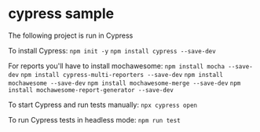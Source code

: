 # cypress sample

The following project is run in Cypress

To install Cypress: 
`npm init -y`
`npm install cypress --save-dev`

For reports you'll have to install mochawesome: 
`npm install mocha --save-dev`
`npm install cypress-multi-reporters --save-dev`
`npm install mochawesome --save-dev`
`npm install mochawesome-merge --save-dev`
`npm install mochawesome-report-generator --save-dev`


To start Cypress and run tests manually: 
`npx cypress open`

To run Cypress tests in headless mode: 
`npm run test`
